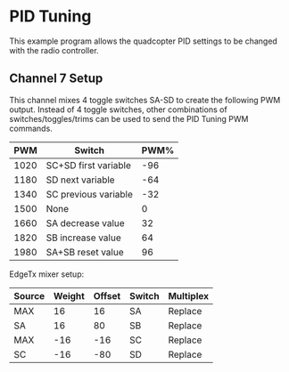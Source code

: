 # PID Tuning 

This example program allows the quadcopter PID settings to be changed with the radio controller.

## Channel 7 Setup

This channel mixes 4 toggle switches SA-SD to create the following PWM output. Instead of 4 toggle switches, other combinations of switches/toggles/trims can be used to send the PID Tuning PWM commands.

|PWM|Switch|PWM%|
|-|-|-|
1020|SC+SD first variable|-96
1180|SD next variable|-64
1340|SC previous variable|-32
1500|None|0
1660|SA decrease value|32
1820|SB increase value|64
1980|SA+SB reset value|96

EdgeTx mixer setup:

|Source|Weight|Offset|Switch|Multiplex|
|-|-|-|-|-|
MAX|16|16|SA|Replace
SA|16|80|SB|Replace
MAX|-16|-16|SC|Replace
SC|-16|-80|SD|Replace
